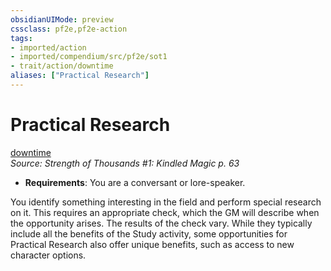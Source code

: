 ```yaml
---
obsidianUIMode: preview
cssclass: pf2e,pf2e-action
tags:
- imported/action
- imported/compendium/src/pf2e/sot1
- trait/action/downtime
aliases: ["Practical Research"]
---
```

# Practical Research
[downtime](downtime.md)  
*Source: Strength of Thousands #1: Kindled Magic p. 63*  

- **Requirements**: You are a conversant or lore-speaker.

You identify something interesting in the field and perform special research on it. This requires an appropriate check, which the GM will describe when the opportunity arises. The results of the check vary. While they typically include all the benefits of the Study activity, some opportunities for Practical Research also offer unique benefits, such as access to new character options.